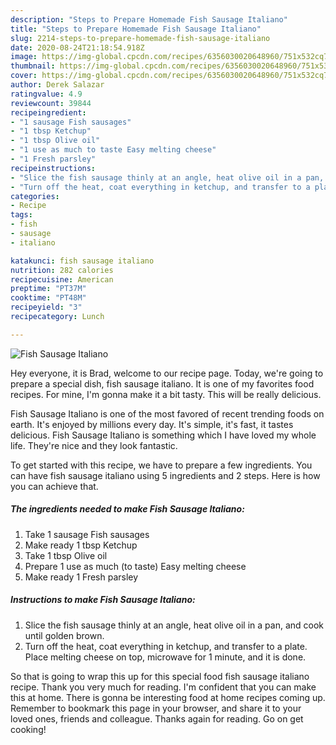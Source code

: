 ```yaml
---
description: "Steps to Prepare Homemade Fish Sausage Italiano"
title: "Steps to Prepare Homemade Fish Sausage Italiano"
slug: 2214-steps-to-prepare-homemade-fish-sausage-italiano
date: 2020-08-24T21:18:54.918Z
image: https://img-global.cpcdn.com/recipes/6356030020648960/751x532cq70/fish-sausage-italiano-recipe-main-photo.jpg
thumbnail: https://img-global.cpcdn.com/recipes/6356030020648960/751x532cq70/fish-sausage-italiano-recipe-main-photo.jpg
cover: https://img-global.cpcdn.com/recipes/6356030020648960/751x532cq70/fish-sausage-italiano-recipe-main-photo.jpg
author: Derek Salazar
ratingvalue: 4.9
reviewcount: 39844
recipeingredient:
- "1 sausage Fish sausages"
- "1 tbsp Ketchup"
- "1 tbsp Olive oil"
- "1 use as much to taste Easy melting cheese"
- "1 Fresh parsley"
recipeinstructions:
- "Slice the fish sausage thinly at an angle, heat olive oil in a pan, and cook until golden brown."
- "Turn off the heat, coat everything in ketchup, and transfer to a plate. Place melting cheese on top, microwave for 1 minute, and it is done."
categories:
- Recipe
tags:
- fish
- sausage
- italiano

katakunci: fish sausage italiano 
nutrition: 282 calories
recipecuisine: American
preptime: "PT37M"
cooktime: "PT48M"
recipeyield: "3"
recipecategory: Lunch

---
```



![Fish Sausage Italiano](https://img-global.cpcdn.com/recipes/6356030020648960/751x532cq70/fish-sausage-italiano-recipe-main-photo.jpg)

Hey everyone, it is Brad, welcome to our recipe page. Today, we're going to prepare a special dish, fish sausage italiano. It is one of my favorites food recipes. For mine, I'm gonna make it a bit tasty. This will be really delicious.

Fish Sausage Italiano is one of the most favored of recent trending foods on earth. It's enjoyed by millions every day. It's simple, it's fast, it tastes delicious. Fish Sausage Italiano is something which I have loved my whole life. They're nice and they look fantastic.




To get started with this recipe, we have to prepare a few ingredients. You can have fish sausage italiano using 5 ingredients and 2 steps. Here is how you can achieve that.

<!--inarticleads1-->

##### The ingredients needed to make Fish Sausage Italiano:

1. Take 1 sausage Fish sausages
1. Make ready 1 tbsp Ketchup
1. Take 1 tbsp Olive oil
1. Prepare 1 use as much (to taste) Easy melting cheese
1. Make ready 1 Fresh parsley




<!--inarticleads2-->

##### Instructions to make Fish Sausage Italiano:

1. Slice the fish sausage thinly at an angle, heat olive oil in a pan, and cook until golden brown.
1. Turn off the heat, coat everything in ketchup, and transfer to a plate. Place melting cheese on top, microwave for 1 minute, and it is done.




So that is going to wrap this up for this special food fish sausage italiano recipe. Thank you very much for reading. I'm confident that you can make this at home. There is gonna be interesting food at home recipes coming up. Remember to bookmark this page in your browser, and share it to your loved ones, friends and colleague. Thanks again for reading. Go on get cooking!
